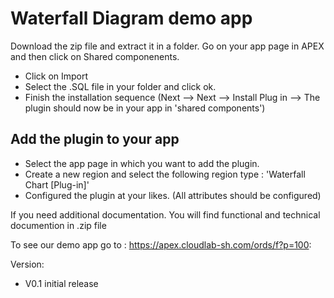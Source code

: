 # Waterfall Diagram demo app

Download the zip file and extract it in a folder.
Go on your app page in APEX and then click on Shared componenents.
- Click on Import
- Select the .SQL file in your folder and click ok.
- Finish the installation sequence (Next --> Next --> Install Plug in --> The plugin should now be in your app in 'shared components')

## Add the plugin to your app
- Select the app page in which you want to add the plugin.
- Create a new region and select the following region type : 'Waterfall Chart [Plug-in]'
- Configured the plugin at your likes. (All attributes should be configured)

If you need additional documentation. You will find functional and technical documention in .zip file

To see our demo app go to : https://apex.cloudlab-sh.com/ords/f?p=100:

Version:
*  V0.1 initial release
